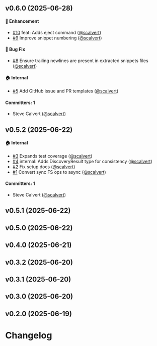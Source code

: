 
## v0.6.0 (2025-06-28)

#### :rocket: Enhancement
* [#10](https://github.com/scalvert/markdown-code/pull/10) feat: Adds eject command ([@scalvert](https://github.com/scalvert))
* [#9](https://github.com/scalvert/markdown-code/pull/9) Improve snippet numbering ([@scalvert](https://github.com/scalvert))

#### :bug: Bug Fix
* [#8](https://github.com/scalvert/markdown-code/pull/8) Ensure trailing newlines are present in extracted snippets files ([@scalvert](https://github.com/scalvert))

#### :house: Internal
* [#5](https://github.com/scalvert/markdown-code/pull/5) Add GitHub issue and PR templates ([@scalvert](https://github.com/scalvert))

#### Committers: 1
- Steve Calvert ([@scalvert](https://github.com/scalvert))


## v0.5.2 (2025-06-22)

#### :house: Internal

- [#3](https://github.com/scalvert/markdown-code/pull/3) Expands test coverage ([@scalvert](https://github.com/scalvert))
- [#4](https://github.com/scalvert/markdown-code/pull/4) internal: Adds DiscoveryResult type for consistency ([@scalvert](https://github.com/scalvert))
- [#2](https://github.com/scalvert/markdown-code/pull/2) Fix setup docs ([@scalvert](https://github.com/scalvert))
- [#1](https://github.com/scalvert/markdown-code/pull/1) Convert sync FS ops to async ([@scalvert](https://github.com/scalvert))

#### Committers: 1

- Steve Calvert ([@scalvert](https://github.com/scalvert))

## v0.5.1 (2025-06-22)

## v0.5.0 (2025-06-22)

## v0.4.0 (2025-06-21)

## v0.3.2 (2025-06-20)

## v0.3.1 (2025-06-20)

## v0.3.0 (2025-06-20)

## v0.2.0 (2025-06-19)

# Changelog

